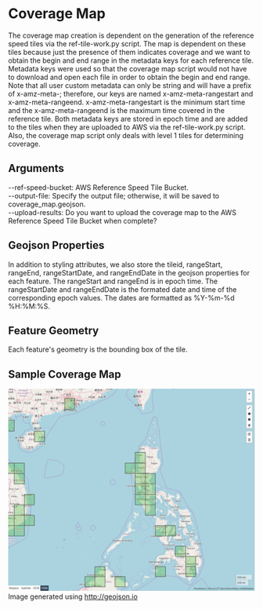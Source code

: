 # Coverage Map

The coverage map creation is dependent on the generation of the reference speed tiles via the ref-tile-work.py script.  The map is dependent on these tiles because just the presence of them indicates coverage and we want to obtain the begin and end range in the metadata keys for each reference tile.  Metadata keys were used so that the coverage map script would not have to download and open each file in order to obtain the begin and end range.  Note that all user custom metadata can only be string and will have a prefix of x-amz-meta-; therefore, our keys are named x-amz-meta-rangestart and x-amz-meta-rangeend.  x-amz-meta-rangestart is the minimum start time and the x-amz-meta-rangeend is the maximum time covered in the reference tile.  Both metadata keys are stored in epoch time and are added to the tiles when they are uploaded to AWS via the ref-tile-work.py script.  Also, the coverage map script only deals with level 1 tiles for determining coverage.
## Arguments
--ref-speed-bucket: AWS Reference Speed Tile Bucket.<br/>
--output-file: Specify the output file; otherwise, it will be saved to coverage_map.geojson.<br/>
--upload-results: Do you want to upload the coverage map to the AWS Reference Speed Tile Bucket when complete?<br/>

## Geojson Properties
In addition to styling attributes, we also store the tileid, rangeStart, rangeEnd, rangeStartDate, and rangeEndDate in the geojson properties for each feature.  The rangeStart and rangeEnd is in epoch time.  The rangeStartDate and rangeEndDate is the formated date and time of the corresponding epoch values.  The dates are formatted as %Y-%m-%d %H:%M:%S.

## Feature Geometry
Each feature's geometry is the bounding box of the tile.

## Sample Coverage Map
![Coverage Map](images/coverage_map.png)
Image generated using http://geojson.io
